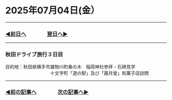 # 2025年07月04日(金）

---

### [◀️前日へ](https://github.com/yuasys/chatty-journal/blob/main/2025/07/2025-07-03.md)&emsp;&emsp;&emsp;&emsp;[翌日へ▶️](https://github.com/yuasys/chatty-journal/blob/main/2025/07/2025-07-05.md)

---

### 秋田ドライブ旅行３日目

目的地：秋田県横手市雄物川町桑の木　稲荷神社参拝・石碑見学  
　　　　　　　　　　十文字町「道の駅」及び「蕗月堂」和菓子店訪問 


---

### [◀️前の記事へ](https://github.com/yuasys/chatty-journal/blob/main/2025/07/2025-07-03.md)&emsp;&emsp;&emsp;&emsp;[次の記事へ▶️](https://github.com/yuasys/chatty-journal/blob/main/2025/0７/2025-07-04.md)
